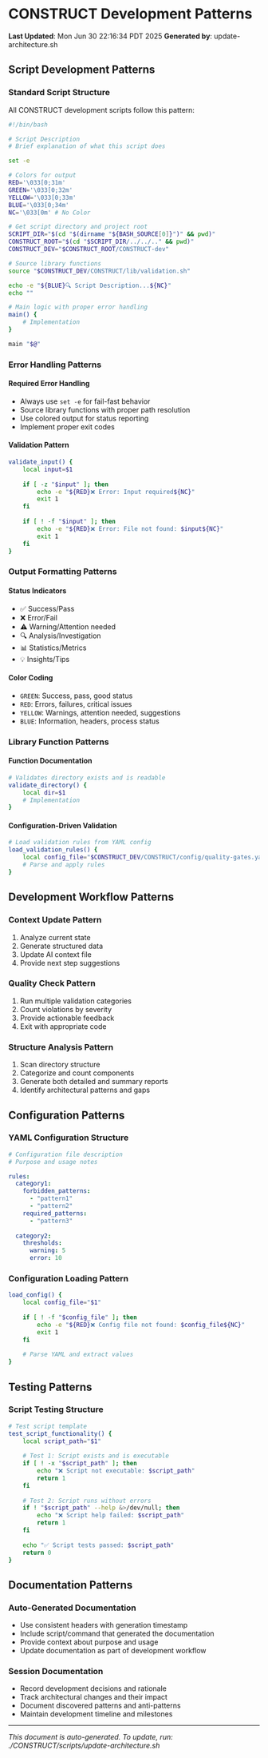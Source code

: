 # CONSTRUCT Development Patterns

**Last Updated**: Mon Jun 30 22:16:34 PDT 2025
**Generated by**: update-architecture.sh

## Script Development Patterns

### Standard Script Structure

All CONSTRUCT development scripts follow this pattern:

```bash
#!/bin/bash

# Script Description
# Brief explanation of what this script does

set -e

# Colors for output
RED='\033[0;31m'
GREEN='\033[0;32m'
YELLOW='\033[0;33m'
BLUE='\033[0;34m'
NC='\033[0m' # No Color

# Get script directory and project root
SCRIPT_DIR="$(cd "$(dirname "${BASH_SOURCE[0]}")" && pwd)"
CONSTRUCT_ROOT="$(cd "$SCRIPT_DIR/../../.." && pwd)"
CONSTRUCT_DEV="$CONSTRUCT_ROOT/CONSTRUCT-dev"

# Source library functions
source "$CONSTRUCT_DEV/CONSTRUCT/lib/validation.sh"

echo -e "${BLUE}🔍 Script Description...${NC}"
echo ""

# Main logic with proper error handling
main() {
    # Implementation
}

main "$@"
```

### Error Handling Patterns

#### Required Error Handling
- Always use `set -e` for fail-fast behavior
- Source library functions with proper path resolution
- Use colored output for status reporting
- Implement proper exit codes

#### Validation Pattern
```bash
validate_input() {
    local input=$1
    
    if [ -z "$input" ]; then
        echo -e "${RED}❌ Error: Input required${NC}"
        exit 1
    fi
    
    if [ ! -f "$input" ]; then
        echo -e "${RED}❌ Error: File not found: $input${NC}"
        exit 1
    fi
}
```

### Output Formatting Patterns

#### Status Indicators
- ✅ Success/Pass
- ❌ Error/Fail  
- ⚠️ Warning/Attention needed
- 🔍 Analysis/Investigation
- 📊 Statistics/Metrics
- 💡 Insights/Tips

#### Color Coding
- `GREEN`: Success, pass, good status
- `RED`: Errors, failures, critical issues
- `YELLOW`: Warnings, attention needed, suggestions
- `BLUE`: Information, headers, process status

### Library Function Patterns

#### Function Documentation
```bash
# Validates directory exists and is readable
validate_directory() {
    local dir=$1
    # Implementation
}
```

#### Configuration-Driven Validation
```bash
# Load validation rules from YAML config
load_validation_rules() {
    local config_file="$CONSTRUCT_DEV/CONSTRUCT/config/quality-gates.yaml"
    # Parse and apply rules
}
```

## Development Workflow Patterns

### Context Update Pattern
1. Analyze current state
2. Generate structured data
3. Update AI context file
4. Provide next step suggestions

### Quality Check Pattern
1. Run multiple validation categories
2. Count violations by severity
3. Provide actionable feedback
4. Exit with appropriate code

### Structure Analysis Pattern
1. Scan directory structure
2. Categorize and count components
3. Generate both detailed and summary reports
4. Identify architectural patterns and gaps

## Configuration Patterns

### YAML Configuration Structure
```yaml
# Configuration file description
# Purpose and usage notes

rules:
  category1:
    forbidden_patterns:
      - "pattern1"
      - "pattern2"
    required_patterns:
      - "pattern3"
      
  category2:
    thresholds:
      warning: 5
      error: 10
```

### Configuration Loading Pattern
```bash
load_config() {
    local config_file="$1"
    
    if [ ! -f "$config_file" ]; then
        echo -e "${RED}❌ Config file not found: $config_file${NC}"
        exit 1
    fi
    
    # Parse YAML and extract values
}
```

## Testing Patterns

### Script Testing Structure
```bash
# Test script template
test_script_functionality() {
    local script_path="$1"
    
    # Test 1: Script exists and is executable
    if [ ! -x "$script_path" ]; then
        echo "❌ Script not executable: $script_path"
        return 1
    fi
    
    # Test 2: Script runs without errors
    if ! "$script_path" --help &>/dev/null; then
        echo "❌ Script help failed: $script_path"
        return 1
    fi
    
    echo "✅ Script tests passed: $script_path"
    return 0
}
```

## Documentation Patterns

### Auto-Generated Documentation
- Use consistent headers with generation timestamp
- Include script/command that generated the documentation
- Provide context about purpose and usage
- Update documentation as part of development workflow

### Session Documentation
- Record development decisions and rationale
- Track architectural changes and their impact
- Document discovered patterns and anti-patterns
- Maintain development timeline and milestones

---

*This document is auto-generated. To update, run: ./CONSTRUCT/scripts/update-architecture.sh*
